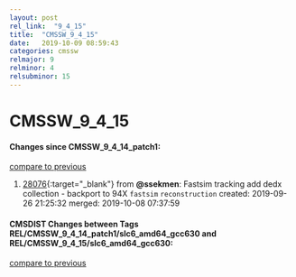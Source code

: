```yaml
---
layout: post
rel_link:  "9_4_15"
title:  "CMSSW_9_4_15"
date:   2019-10-09 08:59:43
categories: cmssw
relmajor: 9
relminor: 4
relsubminor: 15
---
```


# CMSSW_9_4_15
#### Changes since CMSSW_9_4_14_patch1:
[compare to previous](https://github.com/cms-sw/cmssw/compare/CMSSW_9_4_14_patch1...CMSSW_9_4_15)



1. [28076](http://github.com/cms-sw/cmssw/pull/28076){:target="_blank"}  from **@ssekmen**: Fastsim tracking add dedx collection - backport to 94X `fastsim`  `reconstruction`  created: 2019-09-26 21:25:32 merged: 2019-10-08 07:37:59



#### CMSDIST Changes between Tags REL/CMSSW_9_4_14_patch1/slc6_amd64_gcc630 and REL/CMSSW_9_4_15/slc6_amd64_gcc630:
[compare to previous](https://github.com/cms-sw/cmsdist/compare/REL/CMSSW_9_4_14_patch1/slc6_amd64_gcc630...REL/CMSSW_9_4_15/slc6_amd64_gcc630)


